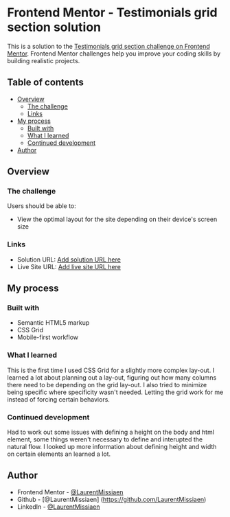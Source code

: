 # Frontend Mentor - Testimonials grid section solution

This is a solution to the [Testimonials grid section challenge on Frontend Mentor](https://www.frontendmentor.io/challenges/testimonials-grid-section-Nnw6J7Un7). Frontend Mentor challenges help you improve your coding skills by building realistic projects.

## Table of contents

- [Overview](#overview)
  - [The challenge](#the-challenge)
  - [Links](#links)
- [My process](#my-process)
  - [Built with](#built-with)
  - [What I learned](#what-i-learned)
  - [Continued development](#continued-development)
- [Author](#author)

## Overview

### The challenge

Users should be able to:

- View the optimal layout for the site depending on their device's screen size

### Links

- Solution URL: [Add solution URL here](https://your-solution-url.com)
- Live Site URL: [Add live site URL here](https://your-live-site-url.com)

## My process

### Built with

- Semantic HTML5 markup
- CSS Grid
- Mobile-first workflow

### What I learned

This is the first time I used CSS Grid for a slightly more complex lay-out. I learned a lot about planning out a lay-out, figuring out how many columns there need to be depending on the grid lay-out. I also tried to minimize being specific where specificity wasn't needed. Letting the grid work for me instead of forcing certain behaviors.

### Continued development

Had to work out some issues with defining a height on the body and html element, some things weren't necessary to define and interupted the natural flow. I looked up more information about defining height and width on certain elements an learned a lot.

## Author

- Frontend Mentor - [@LaurentMissiaen](https://www.frontendmentor.io/profile/LaurentMissiaen)
- Github - [@LaurentMissiaen] (https://github.com/LaurentMissiaen)
- LinkedIn - [@LaurentMissiaen](https://www.linkedin.com/in/laurent-missiaen-9a7370364/)
